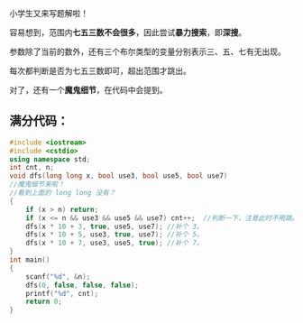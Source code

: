 
小学生又来写题解啦！

容易想到，范围内**七五三数不会很多**，因此尝试**暴力搜索**，即**深搜**。

参数除了当前的数外，还有三个布尔类型的变量分别表示三、五、七有无出现。

每次都判断是否为七五三数即可，超出范围才跳出。

对了，还有一个**魔鬼细节**，在代码中会提到。

## 满分代码：

```cpp
#include <iostream>
#include <cstdio>
using namespace std;
int cnt, n;
void dfs(long long x, bool use3, bool use5, bool use7)
//魔鬼细节来啦！
//看到上面的 long long 没有？
{
	if (x > n) return; 
	if (x <= n && use3 && use5 && use7) cnt++;  //判断一下，注意此时不用跳出。 
	dfs(x * 10 + 3, true, use5, use7); //补个 3。 
	dfs(x * 10 + 5, use3, true, use7); //补个 5。 
	dfs(x * 10 + 7, use3, use5, true); //补个 7。 
}
int main()
{
	scanf("%d", &n);
	dfs(0, false, false, false);
	printf("%d", cnt);
	return 0;
}
```